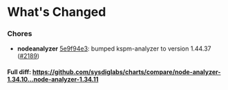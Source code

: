 # What's Changed

### Chores
- **nodeanalyzer** [5e9f94e3](https://github.com/sysdiglabs/charts/commit/5e9f94e3f85fa7480334a725ad2e883c1ea8fb9f): bumped kspm-analyzer to version 1.44.37  ([#2189](https://github.com/sysdiglabs/charts/issues/2189))
#### Full diff: https://github.com/sysdiglabs/charts/compare/node-analyzer-1.34.10...node-analyzer-1.34.11
